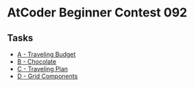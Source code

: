 # AtCoder Beginner Contest 092
## Tasks
- [A - Traveling Budget](https://beta.atcoder.jp/contests/abc092/tasks/abc092_a)
- [B - Chocolate](https://beta.atcoder.jp/contests/abc092/tasks/abc092_b)
- [C - Traveling Plan](https://beta.atcoder.jp/contests/abc092/tasks/arc093_a)
- [D - Grid Components](https://beta.atcoder.jp/contests/abc092/tasks/arc093_b)
